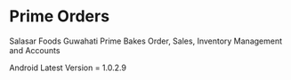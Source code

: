 # Prime Orders

Salasar Foods Guwahati Prime Bakes Order, Sales, Inventory Management and Accounts

Android Latest Version = 1.0.2.9
